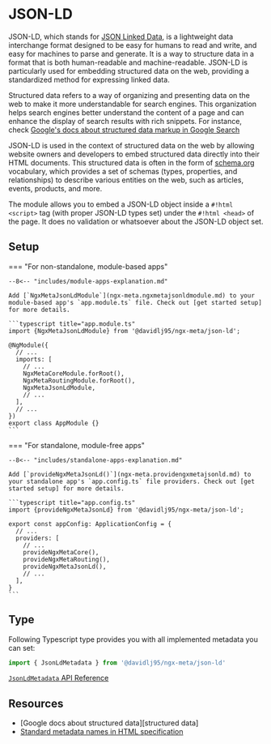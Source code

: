 # JSON-LD

JSON-LD, which stands for [JSON Linked Data](https://json-ld.org/), is a lightweight data interchange format designed to be easy for humans to read and write, and easy for machines to parse and generate. It is a way to structure data in a format that is both human-readable and machine-readable. JSON-LD is particularly used for embedding structured data on the web, providing a standardized method for expressing linked data.

Structured data refers to a way of organizing and presenting data on the web to make it more understandable for search engines. This organization helps search engines better understand the content of a page and can enhance the display of search results with rich snippets. For instance, check [Google's docs about structured data markup in Google Search](https://developers.google.com/search/docs/appearance/structured-data/intro-structured-data)

JSON-LD is used in the context of structured data on the web by allowing website owners and developers to embed structured data directly into their HTML documents. This structured data is often in the form of [schema.org](https://schema.org) vocabulary, which provides a set of schemas (types, properties, and relationships) to describe various entities on the web, such as articles, events, products, and more.

The module allows you to embed a JSON-LD object inside a `#!html <script>` tag (with proper JSON-LD types set) under the `#!html <head>` of the page. It does no validation or whatsoever about the JSON-LD object set.

## Setup

=== "For non-standalone, module-based apps"

    --8<-- "includes/module-apps-explanation.md"

    Add [`NgxMetaJsonLdModule`](ngx-meta.ngxmetajsonldmodule.md) to your module-based app's `app.module.ts` file. Check out [get started setup] for more details.

    ```typescript title="app.module.ts"
    import {NgxMetaJsonLdModule} from '@davidlj95/ngx-meta/json-ld';

    @NgModule({
      // ...
      imports: [
        // ...
        NgxMetaCoreModule.forRoot(),
        NgxMetaRoutingModule.forRoot(),
        NgxMetaJsonLdModule,
        // ...
      ],
      // ...
    })
    export class AppModule {}
    ```

=== "For standalone, module-free apps"

    --8<-- "includes/standalone-apps-explanation.md"

    Add [`provideNgxMetaJsonLd()`](ngx-meta.providengxmetajsonld.md) to your standalone app's `app.config.ts` file providers. Check out [get started setup] for more details.

    ```typescript title="app.config.ts"
    import {provideNgxMetaJsonLd} from '@davidlj95/ngx-meta/json-ld';

    export const appConfig: ApplicationConfig = {
      // ...
      providers: [
        // ...
        provideNgxMetaCore(),
        provideNgxMetaRouting(),
        provideNgxMetaJsonLd(),
        // ...
      ],
    }
    ```

## Type

Following Typescript type provides you with all implemented metadata you can set:

```typescript
import { JsonLdMetadata } from '@davidlj95/ngx-meta/json-ld'
```

[`JsonLdMetadata` API Reference](ngx-meta.jsonldmetadata.md)

## Resources

- [Google docs about structured data][structured data]
- [Standard metadata names in HTML specification](https://html.spec.whatwg.org/multipage/semantics.html#standard-metadata-names)

